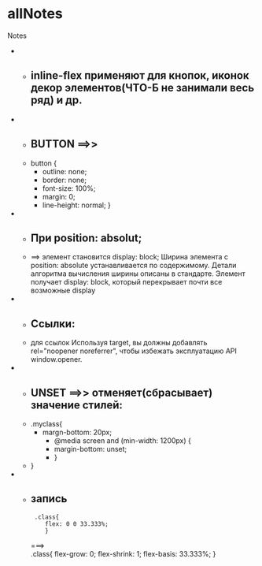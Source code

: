 # allNotes
Notes

* - ## inline-flex применяют для кнопок, иконок декор элементов(ЧТО-Б не занимали весь ряд)  и др.

*  -  ## BUTTON ==>>
   -  button {
       - outline: none;
       - border: none;
       - font-size: 100%;
       - margin: 0;
       - line-height: normal;
       }

* - ## При position: absolut;
  -  ==> элемент становится display: block;
      Ширина элемента с position: absolute устанавливается по содержимому. Детали алгоритма вычисления ширины описаны в стандарте.
      Элемент получает display: block, который перекрывает почти все возможные display
* - ## Ссылки:
  - для ссылок Используя target, вы должны добавлять rel="noopener noreferrer", чтобы избежать эксплуатацию API window.opener.
* - ## UNSET ==>> отменяет(сбрасывает) значение стилей:
  - .myclass{
      - margn-bottom: 20px;
        - @media screen and (min-width: 1200px) {
         - margin-bottom: unset;
         - }
   - }
* - ## запись 
         .class{
            flex: 0 0 33.333%;
            }
    ===>    
          .class{
             flex-grow: 0;
             flex-shrink: 1;
             flex-basis: 33.333%;
             }
 
    
